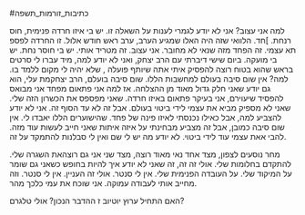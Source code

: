 #כתיבות_זורמות_תשפה 

למה אני עצוב? אני לא יודע לגמרי לענות על השאלה זו. יש בי איזו חרדה פנימית, חוס רנחת. ]חד.
הלוואי שזה היה האלו שמגיע הערב, ערב ראש חודש אלול. זו החרדה לפספ תא עצמי. זה הפחד מזה שנאי לא מחובר. אני עצוב.
זה מטריד אותי. יש בי חוסר נחת. יש בי מועקה.
ביום שישי דיברתי עם הרב יצחק, ואני לא יודע למה, מיד עברו לי סרטים בראש שהוא בטוח רוצה להפסיק איתי אתה שיותף פועלה
, שלא יהיה לי מקום ללמד בו. למה? אין שום סיבה בעולם למחשבות הללו. שום סיבה בועלם, הרב יצחקמת עלי, הוא גם יודע שאני חלק גדול מאוד מן ההצלחה. אז למה אני פתאום מפחד אני מבואס להפסיד שיעוירם, 
אני בעיקר פתאום באיזו חרדה. שאני מפספס את הכשרון הזה שלי. שאני לא מספיק מביא את עצמי לידי ביטוי בעולם. אבל זה לא עד הסוף זה. אני לא יודע להצביע למה, אבל כאילו נכנסתי לאיזו פינה של פחד. שהישוערים הללו יאבדו לי. אין שום סיבה כמובן, אבל זה מצביע מבחינתי על איזה איתות שאני חייב לעשות עוד מזה. להבי אאת עצמי עוד לידי ביטוי.
לא יודע מה יש לי שם ואין לי סבלנות להתמקד על זה.

מחר נוסעים לצפון, מצד אחד נאי מאוד רוצה, מצד שני אני גם רוצהאת השגרה שלי. להתקדם בחלומות שלי. אולי זה זה, זה שאני לא יודע איך להיות בחופש כשאני גם שומר על המיקוד שלי. על העובדה הפנימית שלי. אין לי סנטר. אולי זה העניין. אין לי סנטר. וזה מחייב אותי לעבודה עמוקה. אני שוכח את עמי כלכך מהר.


האם התחיל ערוץ יוטיוב ז ההדבר הנכון?
אולי טלגרם?
